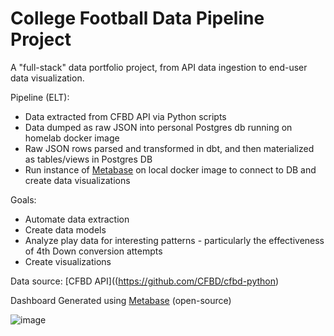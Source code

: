 # College Football Data Pipeline Project

A "full-stack" data portfolio project, from API data ingestion to end-user data visualization. 

Pipeline (ELT):
- Data extracted from CFBD API via Python scripts
- Data dumped as raw JSON into personal Postgres db running on homelab docker image 
- Raw JSON rows parsed and transformed in dbt, and then materialized as tables/views in Postgres DB
- Run instance of [Metabase](https://www.metabase.com/) on local docker image to connect to DB and create data visualizations


Goals:
- Automate data extraction
- Create data models
- Analyze play data for interesting patterns - particularly the effectiveness of 4th Down conversion attempts
- Create visualizations

Data source:
[CFBD API]((https://github.com/CFBD/cfbd-python)


Dashboard Generated using [Metabase](https://www.metabase.com/) (open-source)

![image](https://user-images.githubusercontent.com/64382520/160642725-f0af9a1b-0e0e-44ee-b436-7ee1a058129a.png)
